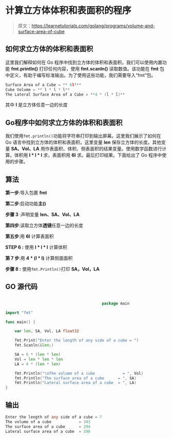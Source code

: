 # 计算立方体体积和表面积的程序

> 原文：<https://learnetutorials.com/golang/programs/volume-and-surface-area-of-cube>

## 如何求立方体的体积和表面积

这里我们解释如何在 Go 程序中找到立方体的体积和表面积。我们可以使用内置功能 **fmt.println()** 打印任何内容，使用 **fmt.scanln()** 读取数值。该功能在 **fmt** 包中定义，有助于编写标准输出。为了使用这些功能，我们需要导入“fmt”包。

```go
Surface Area of a Cube = ** 6l²** 
Cube Volume = ** l * l * l** 
The Lateral Surface Area of a Cube = **4 * (l * l)** 

```

其中 **l** 是立方体任意一边的长度

## Go程序中如何求立方体的体积和表面积

我们使用`fmt.println()`功能将字符串打印到输出屏幕。这里我们展示了如何在 Go 语言中找到立方体的体积和表面积。这里变量 **len** 保存立方体的长度。其他变量 **SA、Vol、LA** 用作表面积、体积、侧表面积的结果变量。使用数学函数进行计算。体积用 **l * l * l** 求，表面积用 **6l** 求。最后打印结果。下面给出了 Go 程序中使用的步骤。

## 算法

**第一步**:导入包裹 **fmt**

**第二步**:启动功能**主()**

**步骤 3** :声明变量 **len、SA、Vol、LA**

**第四步**:读取立方体**透镜**任意一边的长度

**第五步**:用 **6l** 计算表面积

****STEP 6** :** 使用 **l * l * l** 计算体积

**第 7 步**:用 **4 * (l * l)** 计算侧面面积

****步骤 8** :** 使用`fmt.Println()`打印 **SA，Vol，LA**

## GO 源代码

```go

                                          package main

import "fmt"

func main() {

    var len, SA, Vol, LA float32

    fmt.Print("Enter the length of any side of a cube = ")
    fmt.Scanln(&len;)

    SA = 6 * (len * len)
    Vol = len * len * len
    LA = 4 * (len * len)

    fmt.Println("\nThe volume of a cube            = ", Vol)
    fmt.Println("The surface area of a cube      = ", SA)
    fmt.Println("Lateral surface area of a cube  = ", LA)
} 

```

## 输出

```go
Enter the length of any side of a cube = 7
The volume of a cube            = 343
The surface area of a cube      = 294
Lateral surface area of a cube  = 196
```